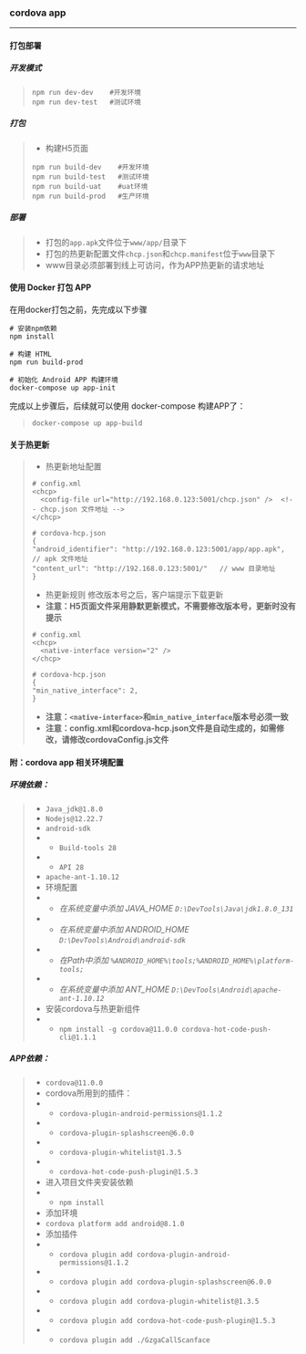 ### cordova app
-------------
#### 打包部署
##### 开发模式
> ```
> npm run dev-dev    #开发环境
> npm run dev-test   #测试环境
> ```
##### 打包
> - 构建H5页面
> ```
> npm run build-dev    #开发环境
> npm run build-test   #测试环境
> npm run build-uat    #uat环境
> npm run build-prod   #生产环境
> ```

##### 部署
> - 打包的`app.apk`文件位于`www/app/`目录下
> - 打包的热更新配置文件`chcp.json`和`chcp.manifest`位于`www`目录下
> - www目录必须部署到线上可访问，作为APP热更新的请求地址

#### 使用 Docker 打包 APP
在用docker打包之前，先完成以下步骤
```
# 安装npm依赖
npm install

# 构建 HTML
npm run build-prod

# 初始化 Android APP 构建环境
docker-compose up app-init
```
完成以上步骤后，后续就可以使用 docker-compose 构建APP了：
> ```
> docker-compose up app-build
> ```

#### 关于热更新
> - 热更新地址配置
> ```
> # config.xml
> <chcp>
>   <config-file url="http://192.168.0.123:5001/chcp.json" />  <!-- chcp.json 文件地址 -->
> </chcp>
> ```
> ```
> # cordova-hcp.json
> {
> "android_identifier": "http://192.168.0.123:5001/app/app.apk", // apk 文件地址
> "content_url": "http://192.168.0.123:5001/"   // www 目录地址
> }
> ```
> - 热更新规则
> 修改版本号之后，客户端提示下载更新
> - **注意：H5页面文件采用静默更新模式，不需要修改版本号，更新时没有提示**
> ```
> # config.xml
> <chcp>
>   <native-interface version="2" />
> </chcp>
> ```
> ```
> # cordova-hcp.json
> {
> "min_native_interface": 2,
> }
> ```
> - **注意：`<native-interface>`和`min_native_interface`版本号必须一致**
> - **注意：config.xml和cordova-hcp.json文件是自动生成的，如需修改，请修改cordovaConfig.js文件**

#### 附：cordova app 相关环境配置
##### 环境依赖：
> - `Java_jdk@1.8.0`
> - `Nodejs@12.22.7`
> - `android-sdk`
> - - `Build-tools 28`
> - - `API 28`
> - `apache-ant-1.10.12`
> - 环境配置
> - - *在系统变量中添加 JAVA_HOME `D:\DevTools\Java\jdk1.8.0_131`*
> - - *在系统变量中添加 ANDROID_HOME  `D:\DevTools\Android\android-sdk`*
> - - *在Path中添加 `%ANDROID_HOME%\tools;%ANDROID_HOME%\platform-tools;`*
> - - *在系统变量中添加 ANT_HOME  `D:\DevTools\Android\apache-ant-1.10.12`*
> - 安装cordova与热更新组件
> - - `npm install -g cordova@11.0.0 cordova-hot-code-push-cli@1.1.1`


##### APP依赖：
> - `cordova@11.0.0`
> - cordova所用到的插件：
> - - `cordova-plugin-android-permissions@1.1.2`
> - - `cordova-plugin-splashscreen@6.0.0`
> - - `cordova-plugin-whitelist@1.3.5`
> - - `cordova-hot-code-push-plugin@1.5.3`
> - 进入项目文件夹安装依赖
> - - `npm install`
> - 添加环境
> - `cordova platform add android@8.1.0`
> - 添加插件
> - - `cordova plugin add cordova-plugin-android-permissions@1.1.2`
> - - `cordova plugin add cordova-plugin-splashscreen@6.0.0`
> - - `cordova plugin add cordova-plugin-whitelist@1.3.5`
> - - `cordova plugin add cordova-hot-code-push-plugin@1.5.3`
> - - `cordova plugin add ./GzgaCallScanface`
